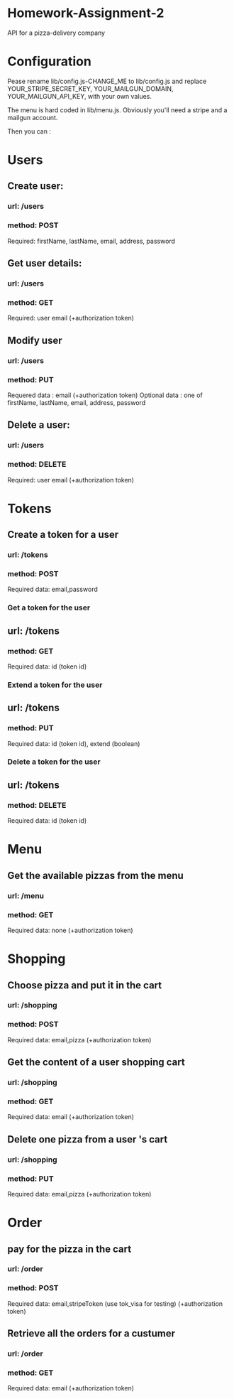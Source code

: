 # Homework-Assignment-2
API for a pizza-delivery company


# Configuration
Pease rename lib/config.js-CHANGE_ME to lib/config.js and replace
YOUR_STRIPE_SECRET_KEY,
YOUR_MAILGUN_DOMAIN,
YOUR_MAILGUN_API_KEY,
with your own values.

The menu is hard coded in lib/menu.js.
Obviously you'll need a stripe and a mailgun account.

Then you can :

# Users
## Create user:
### url: /users
### method: POST
Required: firstName, lastName, email, address, password

## Get user details:
### url: /users
### method: GET

Required: user email (+authorization token)

## Modify user
### url: /users
### method: PUT
Requered data : email (+authorization token)
Optional data : one of firstName, lastName, email, address, password

## Delete a user:
### url: /users
### method: DELETE
Required: user email (+authorization token)

# Tokens
## Create a token for a user
### url: /tokens
### method: POST
Required data: email,password

### Get a token for the user
## url: /tokens
### method: GET
Required data: id (token id)


### Extend a token for the user
## url: /tokens
### method: PUT
Required data: id (token id), extend (boolean)

### Delete a token for the user
## url: /tokens
### method: DELETE
Required data: id (token id)

# Menu
## Get the available pizzas from the menu
### url: /menu
### method: GET
Required data: none (+authorization token)

# Shopping
## Choose pizza and put it in the cart
### url: /shopping
### method: POST
Required data: email,pizza (+authorization token)

## Get the content of a user shopping cart
### url: /shopping
### method: GET
Required data: email (+authorization token)

## Delete one pizza from a user 's cart
### url: /shopping
### method: PUT
Required data: email,pizza (+authorization token)

# Order
## pay for the pizza in the cart
### url: /order
### method: POST
Required data: email,stripeToken (use tok_visa for testing) (+authorization token)

## Retrieve all the orders for a custumer
### url: /order
### method: GET
Required data: email (+authorization token)

